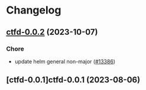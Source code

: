# Changelog



## [ctfd-0.0.2](https://github.com/truecharts/charts/compare/ctfd-0.0.1...ctfd-0.0.2) (2023-10-07)

### Chore

- update helm general non-major ([#13386](https://github.com/truecharts/charts/issues/13386))
  
  


## [ctfd-0.0.1]ctfd-0.0.1 (2023-08-06)

